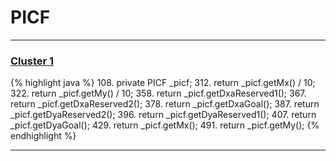 # PICF

***

### [Cluster 1](./1)
{% highlight java %}
108. private PICF _picf;
312.     return _picf.getMx() / 10;
322.     return _picf.getMy() / 10;
358.     return _picf.getDxaReserved1();
367.     return _picf.getDxaReserved2();
378.     return _picf.getDxaGoal();
387.     return _picf.getDyaReserved2();
396.     return _picf.getDyaReserved1();
407.     return _picf.getDyaGoal();
429.     return _picf.getMx();
491.     return _picf.getMy();
{% endhighlight %}

***

